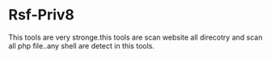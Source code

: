 # Rsf-Priv8
This tools are very stronge.this tools are scan website all direcotry and scan all php file..any shell are detect in this tools.
